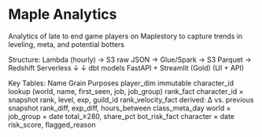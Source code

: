 # Maple Analytics
Analytics of late to end game players on Maplestory to capture trends in leveling, meta, and potential botters


Structure:
Lambda (hourly) → S3 raw JSON → Glue/Spark → S3 Parquet → Redshift Serverless
                           ↓                                    ↓
                       dbt models                    FastAPI + Streamlit
                          (Gold)                              (UI + API)

Key Tables:
Name	Grain	Purposes
player_dim	immutable character_id	lookup (world, name, first_seen, job, job_group)
rank_fact	character_id × snapshot	rank, level, exp, guild_id
rank_velocity_fact	derived: Δ vs. previous snapshot	rank_diff, exp_diff, hours_between
class_meta_day	world × job_group × date	total_≥280, share_pct
bot_risk_fact	character × date	risk_score, flagged_reason